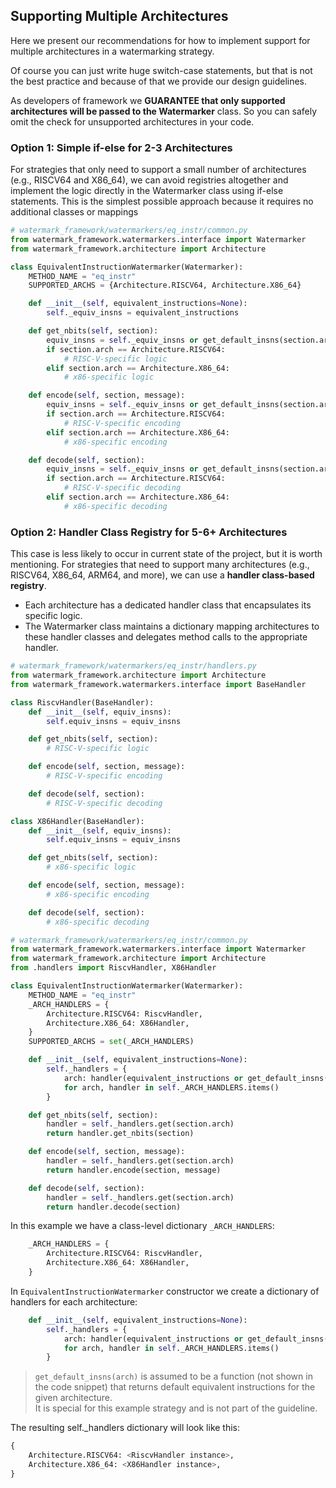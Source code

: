 
## Supporting Multiple Architectures

Here we present our recommendations for how to implement support for multiple architectures in a watermarking strategy.

Of course you can just write huge switch-case statements, but that is not the best practice and because of that we provide our design guidelines.

As developers of framework we **GUARANTEE that only supported architectures will be passed to the Watermarker** class. So you can safely omit the check for unsupported architectures in your code.

### Option 1: Simple if-else for 2-3 Architectures

For strategies that only need to support a small number of architectures (e.g., RISCV64 and X86_64), we can avoid registries altogether and implement the logic directly in the Watermarker class using if-else statements. This is the simplest possible approach because it requires no additional classes or mappings

```python
# watermark_framework/watermarkers/eq_instr/common.py
from watermark_framework.watermarkers.interface import Watermarker
from watermark_framework.architecture import Architecture

class EquivalentInstructionWatermarker(Watermarker):
    METHOD_NAME = "eq_instr"
    SUPPORTED_ARCHS = {Architecture.RISCV64, Architecture.X86_64}

    def __init__(self, equivalent_instructions=None):
        self._equiv_insns = equivalent_instructions

    def get_nbits(self, section):
        equiv_insns = self._equiv_insns or get_default_insns(section.arch)
        if section.arch == Architecture.RISCV64:
            # RISC-V-specific logic
        elif section.arch == Architecture.X86_64:
            # x86-specific logic

    def encode(self, section, message):
        equiv_insns = self._equiv_insns or get_default_insns(section.arch)
        if section.arch == Architecture.RISCV64:
            # RISC-V-specific encoding
        elif section.arch == Architecture.X86_64:
            # x86-specific encoding

    def decode(self, section):
        equiv_insns = self._equiv_insns or get_default_insns(section.arch)
        if section.arch == Architecture.RISCV64:
            # RISC-V-specific decoding
        elif section.arch == Architecture.X86_64:
            # x86-specific decoding
```

### Option 2: Handler Class Registry for 5-6+ Architectures

This case is less likely to occur in current state of the project, but it is worth mentioning. For strategies that need to support many architectures (e.g., RISCV64, X86_64, ARM64, and more), we can use a **handler class-based registry**.

- Each architecture has a dedicated handler class that encapsulates its specific logic.
- The Watermarker class maintains a dictionary mapping architectures to these handler classes and delegates method calls to the appropriate handler.

```python
# watermark_framework/watermarkers/eq_instr/handlers.py
from watermark_framework.architecture import Architecture
from watermark_framework.watermarkers.interface import BaseHandler

class RiscvHandler(BaseHandler):
    def __init__(self, equiv_insns):
        self.equiv_insns = equiv_insns

    def get_nbits(self, section):
        # RISC-V-specific logic

    def encode(self, section, message):
        # RISC-V-specific encoding

    def decode(self, section):
        # RISC-V-specific decoding

class X86Handler(BaseHandler):
    def __init__(self, equiv_insns):
        self.equiv_insns = equiv_insns

    def get_nbits(self, section):
        # x86-specific logic

    def encode(self, section, message):
        # x86-specific encoding

    def decode(self, section):
        # x86-specific decoding
```

```python
# watermark_framework/watermarkers/eq_instr/common.py
from watermark_framework.watermarkers.interface import Watermarker
from watermark_framework.architecture import Architecture
from .handlers import RiscvHandler, X86Handler

class EquivalentInstructionWatermarker(Watermarker):
    METHOD_NAME = "eq_instr"
    _ARCH_HANDLERS = {
        Architecture.RISCV64: RiscvHandler,
        Architecture.X86_64: X86Handler,
    }
    SUPPORTED_ARCHS = set(_ARCH_HANDLERS)

    def __init__(self, equivalent_instructions=None):
        self._handlers = {
            arch: handler(equivalent_instructions or get_default_insns(arch))
            for arch, handler in self._ARCH_HANDLERS.items()
        }

    def get_nbits(self, section):
        handler = self._handlers.get(section.arch)
        return handler.get_nbits(section)

    def encode(self, section, message):
        handler = self._handlers.get(section.arch)
        return handler.encode(section, message)

    def decode(self, section):
        handler = self._handlers.get(section.arch)
        return handler.decode(section)
```

In this example we have a class-level dictionary `_ARCH_HANDLERS`:

```python
    _ARCH_HANDLERS = {
        Architecture.RISCV64: RiscvHandler,
        Architecture.X86_64: X86Handler,
    }
```

In `EquivalentInstructionWatermarker` constructor we create a dictionary of handlers for each architecture:

```python
    def __init__(self, equivalent_instructions=None):
        self._handlers = {
            arch: handler(equivalent_instructions or get_default_insns(arch))
            for arch, handler in self._ARCH_HANDLERS.items()
        }
```

> `get_default_insns(arch)` is assumed to be a function (not shown in the code snippet) that returns default equivalent instructions for the given architecture.  
> It is special for this example strategy and is not part of the guideline.

The resulting self._handlers dictionary will look like this:

```python
{
    Architecture.RISCV64: <RiscvHandler instance>,
    Architecture.X86_64: <X86Handler instance>,
}
```
